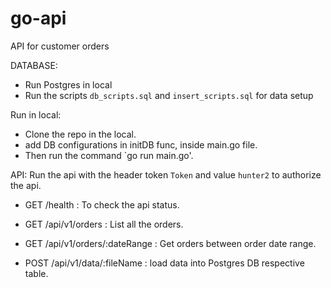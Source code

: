 # go-api
API for customer orders

DATABASE:
- Run Postgres in local 
- Run the scripts `db_scripts.sql` and `insert_scripts.sql` for data setup

Run in local:
- Clone the repo in the local.
- add DB configurations in initDB func, inside main.go file. 
- Then run the command `go run main.go'.

API:
Run the api with the header token `Token` and value `hunter2` to authorize the api.
- GET    /health                   : To check the api status.
- GET    /api/v1/orders            : List all the orders.
- GET    /api/v1/orders/:dateRange : Get orders between order date range. 

- POST /api/v1/data/:fileName      : load data into Postgres DB respective table.  
